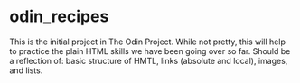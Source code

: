 # odin_recipes
This is the initial project in The Odin Project.
While not pretty, this will help to practice the plain HTML skills we have been going over so far.
Should be a reflection of: basic structure of HMTL, links (absolute and local), images, and lists.
